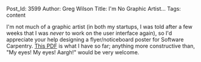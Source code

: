 Post_Id: 3599
Author: Greg Wilson
Title: I'm No Graphic Artist...
Tags: content

<p>I'm not much of a graphic artist (in both my startups, I was told after a few weeks that I was <em>never</em> to work on the user interface again), so I'd appreciate your help designing a flyer/noticeboard poster for Software Carpentry. <a href="|filename|/files/2010/09/online-2010-fall.pdf">This PDF</a> is what I have so far; anything more constructive than, "My eyes! My eyes! Aargh!" would be very welcome.</p>
